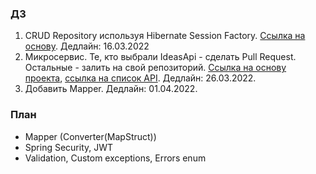 ### ДЗ
1. CRUD Repository используя Hibernate Session Factory. [Ссылка на основу](https://github.com/andreichev/itis-programming-java4/tree/main/HibernateExample). Дедлайн: 16.03.2022
2. Микросервис. Те, кто выбрали IdeasApi - сделать Pull Request. Остальные - залить на свой репозиторий. [Ссылка на основу проекта](https://github.com/andreichev/itis-programming-java4/tree/main/IdeasApi), [ссылка на список API](https://github.com/andreichev/itis-programming-java4/blob/main/Api%20variants.md). Дедлайн: 26.03.2022.
3. Добавить Mapper. Дедлайн: 01.04.2022.

### План
- Mapper (Converter(MapStruct))
- Spring Security, JWT
- Validation, Custom exceptions, Errors enum
